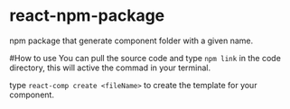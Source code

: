 # react-npm-package
npm package that generate component folder with a given name.

#How to use
You can pull the source code and type `npm link` in the code directory, this will active the commad in your terminal.

type `react-comp create <fileName>` to create the template for your component.

